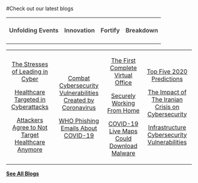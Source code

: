 #Check out our latest blogs

|   |   |   |   |
|:----------:|:----------:|:----------:|:----------:|
|<h4 style="color:#444">Unfolding Events</h4> | <h4 style="color:#444">Innovation</h4> | <h4 style="color:#444">Fortify</h4> | <h4 style="color:#444">Breakdown</h4> |

|   |   |   |   |
|:----------:|:----------:|:----------:|:----------:|
|[<p class="blogdescription">The Stresses of Leading in Cyber</p>]({{#makeLink}}./blogarticle.html?blogs_path=./blogs.md/2021-05-05.md&menu_path=/{{/makeLink}})[<p class="blogdescription">Healthcare Targeted in Cyberattacks</p>]({{#makeLink}}./blogarticle.html?blogs_path=./blogs.md/2020-03-24.md&menu_path=/{{/makeLink}})[<p class="blogdescription">Attackers Agree to Not Target Healthcare Anymore</p>]({{#makeLink}}./blogarticle.html?blogs_path=./blogs.md/cybersecurity.md/2020-03-19.md&menu_path=/{{/makeLink}}) | [<p class="blogdescription">Combat Cybersecurity Vulnerabilities Created by Coronavirus</p>]({{#makeLink}}./blogarticle.html?blogs_path=./blogs.md/2020-02-27.md&menu_path=/{{/makeLink}})[<p class="blogdescription">WHO Phishing Emails About COVID-19</p>]({{#makeLink}}./blogarticle.html?blogs_path=./blogs.md/cybersecurity.md/2020-03-24.md&menu_path=/{{/makeLink}}) | [<p class="blogdescription">The First Complete Virtual Office</p>]({{#makeLink}}./blogarticle.html?blogs_path=./blogs.md/cybersecurity.md/2020-04-09.md&menu_path=/{{/makeLink}})[<p class="blogdescription">Securely Working From Home</p>]({{#makeLink}}./blogarticle.html?blogs_path=./blogs.md/cybersecurity.md/2020-03-24.md&menu_path=/{{/makeLink}})[<p class="blogdescription">COVID-19 Live Maps Could Download Malware</p>]({{#makeLink}}./blogarticle.html?blogs_path=./blogs.md/cybersecurity.md/2020-04-16.md&menu_path=/{{/makeLink}}) | [<p class="blogdescription">Top Five 2020 Predictions</p>]({{#makeLink}}./blogarticle.html?blogs_path=./blogs.md/2020-01-07.md&menu_path=/{{/makeLink}})[<p class="blogdescription">The Impact of The Iranian Crisis on Cybersecurity</p>]({{#makeLink}}./blogarticle.html?blogs_path=./blogs.md/cybersecurity.md/2020-02-18.md&menu_path=/{{/makeLink}})[<p class="blogdescription">Infrastructure Cybersecurity Vulnerabilities</p>]({{#makeLink}}./blogarticle.html?blogs_path=./blogs.md/2020-04-20.md&menu_path=/{{/makeLink}})  |


[**See All Blogs**]({{#makeLink}}./mainblog.html?blogs_path=blogpages/mainblog&menu_path=/{{/makeLink}})